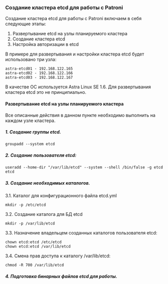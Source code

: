 ### Создание кластера etcd для работы с Patroni
Создание кластера etcd для работы с Patroni включаем в себя следующие этапы:

1. Развертывание etcd на узлы планируемого кластера
2. Создание кластера etcd
3. Настройка авторизации в etcd

В примере для развертывания и настройки кластера etcd будет использовано три узла:

    astra-etcd01 - 192.168.122.165
    astra-etcd02 - 192.168.122.166
    astra-etcd03 - 192.168.122.167

В качестве ОС используется Astra Linux SE 1.6. Для развертывания кластера etcd это не принципиально.

#### Развертывание etcd на узлы планируемого кластера

Все описанные действия в данном пункте необходимо выполнить на каждом узле кластера.

##### 1. Создание группы etcd.
    groupadd --system etcd
    
##### 2. Создание пользователя etcd:
    useradd --home-dir "/var/lib/etcd" --system --shell /bin/false -g etcd etcd

##### 3. Создание необходимых каталогов.

3.1. Каталог для конфигурационного файла etcd.yml

    mkdir -p /etc/etcd
  
3.2. Создание каталога для БД etcd  

    mkdir -p /var/lib/etcd
    
3.3. Назначение владельцем созданных каталогов пользователя etcd:

    chown etcd:etcd /etc/etcd    
    chown etcd:etcd /var/lib/etcd

3.4. Смена прав доступа к каталогу /var/lib/etcd:

    chmod -R 700 /var/lib/etcd
    
##### 4. Подготовка бинарных файлов etcd для работы.
